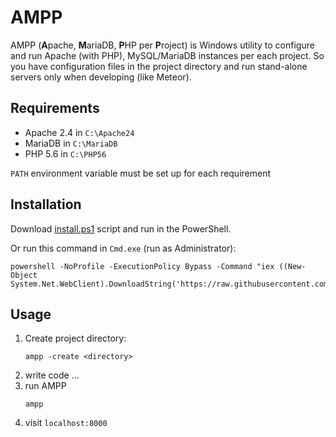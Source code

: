 # AMPP 

AMPP (**A**pache, **M**ariaDB, **P**HP per **P**roject) is Windows utility to configure and run Apache (with PHP), MySQL/MariaDB instances per each project.
So you have configuration files in the project directory and run stand-alone servers only when developing (like Meteor).

## Requirements
- Apache 2.4 in `C:\Apache24`
- MariaDB in `C:\MariaDB`
- PHP 5.6 in `C:\PHP56`

`PATH` environment variable must be set up for each requirement 

## Installation

Download [install.ps1](https://github.com/uiii/ampp/blob/master/install.ps1) script and run in the PowerShell.

Or run this command in `Cmd.exe` (run as Administrator):
```
powershell -NoProfile -ExecutionPolicy Bypass -Command "iex ((New-Object System.Net.WebClient).DownloadString('https://raw.githubusercontent.com/uiii/ampp/master/install.ps1'))"
```

## Usage

1. Create project directory:
	```
	ampp -create <directory> 
	```
2. write code ...
3. run AMPP
	```
	ampp
	```
4. visit `localhost:8000`
